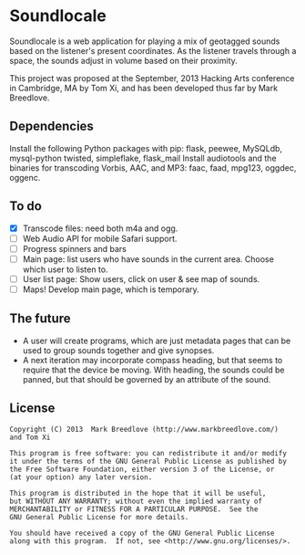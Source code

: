 Soundlocale
===========

Soundlocale is a web application for playing a mix of geotagged sounds based on
the listener's present coordinates.  As the listener travels through a space,
the sounds adjust in volume based on their proximity.

This project was proposed at the September, 2013 Hacking Arts conference in
Cambridge, MA by Tom Xi, and has been developed thus far by Mark Breedlove.


Dependencies
------------
Install the following Python packages with pip:  flask, peewee, MySQLdb,
mysql-python twisted, simpleflake, flask_mail
Install audiotools and the binaries for transcoding Vorbis, AAC, and MP3: faac,
faad, mpg123, oggdec, oggenc.

To do
-----
- [x] Transcode files: need both m4a and ogg.
- [ ] Web Audio API for mobile Safari support.
- [ ] Progress spinners and bars
- [ ] Main page:  list users who have sounds in the current area.  Choose which
  user to listen to.
- [ ] User list page:  Show users, click on user & see map of sounds.
- [ ] Maps!  Develop main page, which is temporary.

The future
----------
* A user will create programs, which are just metadata pages that can be used
  to group sounds together and give synopses.
* A next iteration may incorporate compass heading, but that seems to require
  that the device be moving.  With heading, the sounds could be panned, but
  that should be governed by an attribute of the sound.

License
-------

    Copyright (C) 2013  Mark Breedlove (http://www.markbreedlove.com/)
    and Tom Xi

    This program is free software: you can redistribute it and/or modify
    it under the terms of the GNU General Public License as published by
    the Free Software Foundation, either version 3 of the License, or
    (at your option) any later version.

    This program is distributed in the hope that it will be useful,
    but WITHOUT ANY WARRANTY; without even the implied warranty of
    MERCHANTABILITY or FITNESS FOR A PARTICULAR PURPOSE.  See the
    GNU General Public License for more details.

    You should have received a copy of the GNU General Public License
    along with this program.  If not, see <http://www.gnu.org/licenses/>.

